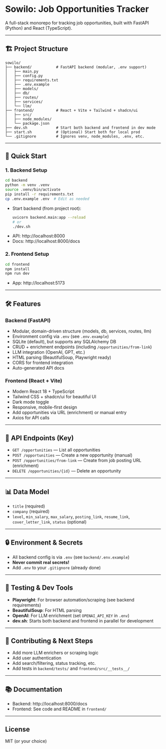 # Sowilo: Job Opportunities Tracker

A full-stack monorepo for tracking job opportunities, built with FastAPI (Python) and React (TypeScript).

---

## 🏗️ Project Structure

```
sowilo/
├── backend/           # FastAPI backend (modular, .env support)
│   ├── main.py
│   ├── config.py
│   ├── requirements.txt
│   ├── .env.example
│   ├── models/
│   ├── db/
│   ├── routes/
│   ├── services/
│   └── llm/
├── frontend/          # React + Vite + Tailwind + shadcn/ui
│   ├── src/
│   ├── node_modules/
│   └── package.json
├── dev.sh             # Start both backend and frontend in dev mode
├── start.sh           # (Optional) Start both for local prod
└── .gitignore         # Ignores venv, node_modules, .env, etc.
```

---

## 🚀 Quick Start

### 1. Backend Setup

```bash
cd backend
python -m venv .venv
source .venv/bin/activate
pip install -r requirements.txt
cp .env.example .env  # Edit as needed
```

- Start backend (from project root):
  ```bash
  uvicorn backend.main:app --reload
  # or
  ./dev.sh
  ```
- API: http://localhost:8000
- Docs: http://localhost:8000/docs

### 2. Frontend Setup

```bash
cd frontend
npm install
npm run dev
```
- App: http://localhost:5173

---

## 🛠️ Features

### Backend (FastAPI)
- Modular, domain-driven structure (models, db, services, routes, llm)
- Environment config via `.env` (see `.env.example`)
- SQLite (default), but supports any SQLAlchemy DB
- CRUD + enrichment endpoints (including `/opportunities/from-link`)
- LLM integration (OpenAI, GPT, etc.)
- HTML parsing (BeautifulSoup, Playwright ready)
- CORS for frontend integration
- Auto-generated API docs

### Frontend (React + Vite)
- Modern React 18 + TypeScript
- Tailwind CSS + shadcn/ui for beautiful UI
- Dark mode toggle
- Responsive, mobile-first design
- Add opportunities via URL (enrichment) or manual entry
- Axios for API calls

---

## 🔧 API Endpoints (Key)
- `GET /opportunities` — List all opportunities
- `POST /opportunities` — Create a new opportunity (manual)
- `POST /opportunities/from-link` — Create from job posting URL (enrichment)
- `DELETE /opportunities/{id}` — Delete an opportunity

---

## 📊 Data Model
- `title` (required)
- `company` (required)
- `level`, `min_salary`, `max_salary`, `posting_link`, `resume_link`, `cover_letter_link`, `status` (optional)

---

## 🔒 Environment & Secrets
- All backend config is via `.env` (see `backend/.env.example`)
- **Never commit real secrets!**
- Add `.env` to your `.gitignore` (already done)

---

## 🧪 Testing & Dev Tools
- **Playwright**: For browser automation/scraping (see backend requirements)
- **BeautifulSoup**: For HTML parsing
- **OpenAI**: For LLM enrichment (set `OPENAI_API_KEY` in `.env`)
- **dev.sh**: Starts both backend and frontend in parallel for development

---

## 📝 Contributing & Next Steps
- Add more LLM enrichers or scraping logic
- Add user authentication
- Add search/filtering, status tracking, etc.
- Add tests in `backend/tests/` and `frontend/src/__tests__/`

---

## 📚 Documentation
- Backend: http://localhost:8000/docs
- Frontend: See code and README in `frontend/`

---

## License
MIT (or your choice) 